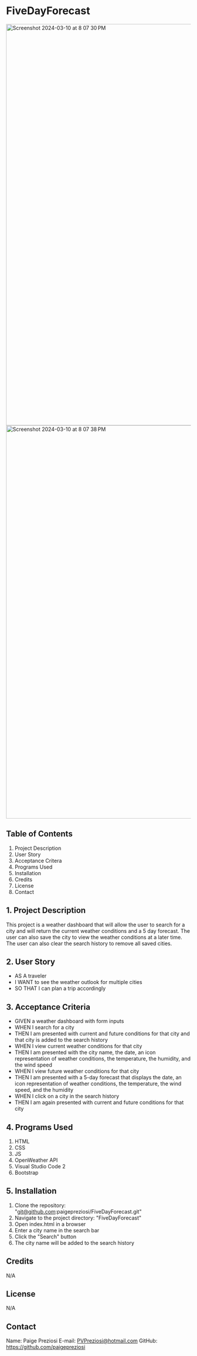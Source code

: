 # FiveDayForecast

<img width="1091" alt="Screenshot 2024-03-10 at 8 07 30 PM" src="https://github.com/paigepreziosi/FiveDayForecast/assets/151070992/d4b2a5ce-3fe8-4636-abab-1a183a72ee66">
<img width="1069" alt="Screenshot 2024-03-10 at 8 07 38 PM" src="https://github.com/paigepreziosi/FiveDayForecast/assets/151070992/863ecb47-83e4-4ca4-8c14-b16ad87bfffc">


## Table of Contents
1. Project Description
2. User Story
3. Acceptance Critera
4. Programs Used
5. Installation
6. Credits
7. License
8. Contact

## 1. Project Description
This project is a weather dashboard that will allow the user to search for a city and will return the current weather conditions and a 5 day forecast. The user can also save the city to view the weather conditions at a later time. The user can also clear the search history to remove all saved cities. 

## 2. User Story
- AS A traveler
- I WANT to see the weather outlook for multiple cities
- SO THAT I can plan a trip accordingly

## 3. Acceptance Criteria
- GIVEN a weather dashboard with form inputs
- WHEN I search for a city
- THEN I am presented with current and future conditions for that city and that city is added to the search history
- WHEN I view current weather conditions for that city
- THEN I am presented with the city name, the date, an icon representation of weather conditions, the temperature, the humidity, and the wind speed
- WHEN I view future weather conditions for that city
- THEN I am presented with a 5-day forecast that displays the date, an icon representation of weather conditions, the temperature, the wind speed, and the humidity
- WHEN I click on a city in the search history
- THEN I am again presented with current and future conditions for that city

## 4. Programs Used
1. HTML
2. CSS
3. JS
4. OpenWeather API
5. Visual Studio Code 2
6. Bootstrap

## 5. Installation
1. Clone the repository: "git@github.com:paigepreziosi/FiveDayForecast.git"
2. Navigate to the project directory: "FiveDayForecast"
3. Open index.html in a browser
4. Enter a city name in the search bar
5. Click the "Search" button
6. The city name will be added to the search history

## Credits

N/A

## License

N/A

## Contact

Name: Paige Preziosi
E-mail: PVPreziosi@hotmail.com
GitHub: https://github.com/paigepreziosi
